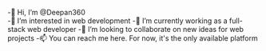 -👋 Hi, I’m @Deepan360                                                                                        
-👀 I’m interested in web development
-🌱 I’m currently working as a full-stack web developer
-💞️ I’m looking to collaborate on new ideas for web projects
-📫 You can reach me here. For now, it's the only available platform

<!---
Deepan360/Deepan360 is a ✨ special ✨ repository because its `README.md` (this file) appears on your GitHub profile.
You can click the Preview link to take a look at your changes.
--->
